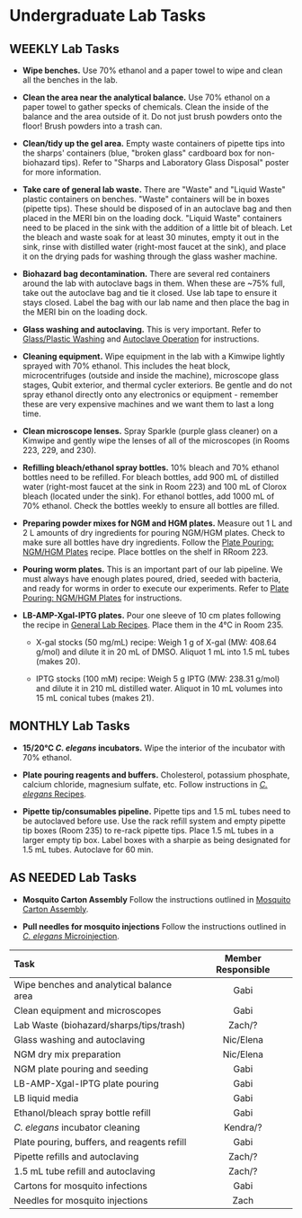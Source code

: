 # Undergraduate Lab Tasks

## WEEKLY Lab Tasks

  - **Wipe benches.** Use 70% ethanol and a paper towel to wipe and clean all the benches in the lab.

  - **Clean the area near the analytical balance.** Use 70% ethanol on a paper towel to gather specks of chemicals. Clean the inside of the balance and the area outside of it. Do not just brush powders onto the floor! Brush powders into a trash can.

  - **Clean/tidy up the gel area.** Empty waste containers of pipette tips into the sharps' containers (blue, "broken glass" cardboard box for non-biohazard tips). Refer to "Sharps and Laboratory Glass Disposal" poster for more information.

  - **Take care of general lab waste.** There are "Waste" and  "Liquid Waste" plastic containers on benches. "Waste" containers will be in boxes (pipette tips). These should be disposed of in an autoclave bag and then placed in the MERI bin on the loading dock. "Liquid Waste" containers need to be placed in the sink with the addition of a little bit of bleach. Let the bleach and waste soak for at least 30 minutes, empty it out in the sink, rinse with distilled water (right-most faucet at the sink), and place it on the drying pads for washing through the glass washer machine.

  - **Biohazard bag decontamination.** There are several red containers around the lab with autoclave bags in them. When these are ~75% full, take out the autoclave bag and tie it closed. Use lab tape to ensure it stays closed. Label the bag with our lab name and then place the bag in the MERI bin on the loading dock.

  - **Glass washing and autoclaving.** This is very important. Refer to [Glass/Plastic Washing](../../Lab_Operations/Washing_Protocols/Washing_Protocols.md) and [Autoclave Operation](../../Lab_Operations/Autoclave_Operation/Autoclave_Operation.md) for instructions.

  - **Cleaning equipment.** Wipe equipment in the lab with a Kimwipe lightly sprayed with 70% ethanol. This includes the heat block, microcentrifuges (outside and inside the machine), microscope glass stages, Qubit exterior, and thermal cycler exteriors. Be gentle and do not spray ethanol directly onto any electronics or equipment - remember these are very expensive machines and we want them to last a long time.

  - **Clean microscope lenses.** Spray Sparkle (purple glass cleaner) on a Kimwipe and gently wipe the lenses of all of the microscopes (in Rooms 223, 229, and 230).

  - **Refilling bleach/ethanol spray bottles.** 10% bleach and 70% ethanol bottles need to be refilled. For bleach bottles, add 900 mL of distilled water (right-most faucet at the sink in Room 223) and 100 mL of Clorox bleach (located under the sink). For ethanol bottles, add 1000 mL of 70% ethanol. Check the bottles weekly to ensure all bottles are filled.

  - **Preparing powder mixes for NGM and HGM plates.** Measure out 1 L and 2 L amounts of dry ingredients for pouring NGM/HGM plates. Check to make sure all bottles have dry ingredients. Follow the [Plate Pouring: NGM/HGM Plates](../../Caenorhabditis_elegans/PlatePouring_NGM/PlatePouring_NGM.md) recipe. Place bottles on the shelf in RRoom 223.

  - **Pouring worm plates.** This is an important part of our lab pipeline. We must always have enough plates poured, dried, seeded with bacteria, and ready for worms in order to execute our experiments. Refer to [Plate Pouring: NGM/HGM Plates](../../Caenorhabditis_elegans/PlatePouring_NGM/PlatePouring_NGM.md) for instructions.

  - **LB-AMP-Xgal-IPTG plates.** Pour one sleeve of 10 cm plates following the recipe in [General Lab Recipes](../../Molecular_Biology/General_Recipes/General_Recipes.md). Place them in the 4°C in Room 235.

    - X-gal stocks (50 mg/mL) recipe: Weigh 1 g of X-gal (MW: 408.64 g/mol) and dilute it in 20 mL of DMSO. Aliquot 1 mL into 1.5 mL tubes (makes 20).

    - IPTG stocks (100 mM) recipe: Weigh 5 g IPTG (MW: 238.31 g/mol) and dilute it in 210 mL distilled water. Aliquot in 10 mL volumes into 15 mL conical tubes (makes 21).

## MONTHLY Lab Tasks

  - **15/20°C _C. elegans_ incubators.** Wipe the interior of the incubator with 70% ethanol.

  - **Plate pouring reagents and buffers.** Cholesterol, potassium phosphate, calcium chloride, magnesium sulfate, etc. Follow instructions in [*C. elegans* Recipes](../../Caenorhabditis_elegans/Celegans_Recipes/Celegans_Recipes.md).

  - **Pipette tip/consumables pipeline.** Pipette tips and 1.5 mL tubes need to be autoclaved before use. Use the rack refill system and empty pipette tip boxes (Room 235) to re-rack pipette tips. Place 1.5 mL tubes in a larger empty tip box. Label boxes with a sharpie as being designated for 1.5 mL tubes. Autoclave for 60 min.

## AS NEEDED Lab Tasks

  - **Mosquito Carton Assembly** Follow the instructions outlined in [Mosquito Carton Assembly](../../Parasitic_Nematodes/Mosquito_Carton_Assembly/Mosquito_Carton_Assembly.md).

  - **Pull needles for mosquito injections** Follow the instructions outlined in [_C. elegans_ Microinjection](../../Microinjection/Ce_Microinjection/Ce_Microinjection.md).

  | Task | Member Responsible |
  | :--- | :----------------: |
  |Wipe benches and analytical balance area | Gabi |
  | Clean equipment and microscopes | Gabi |
  | Lab Waste (biohazard/sharps/tips/trash) | Zach/? |
  | Glass washing and autoclaving | Nic/Elena |
  | NGM dry mix preparation | Nic/Elena |
  | NGM plate pouring and seeding | Gabi |
  | LB-AMP-Xgal-IPTG plate pouring | Gabi |
  | LB liquid media | Gabi |
  | Ethanol/bleach spray bottle refill | Gabi |
  | _C. elegans_ incubator cleaning | Kendra/? |
  | Plate pouring, buffers, and reagents refill | Gabi |
  | Pipette refills and autoclaving | Zach/? |
  | 1.5 mL tube refill and autoclaving | Zach/? |
  | Cartons for mosquito infections | Gabi |
  | Needles for mosquito injections | Zach |
